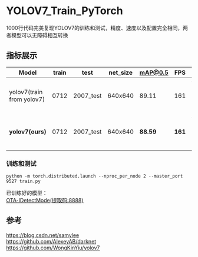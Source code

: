 # YOLOV7_Train_PyTorch
1000行代码完美复现YOLOV7的训练和测试，精度、速度以及配置完全相同，两者模型可以无障碍相互转换  

## 指标展示
|Model| train | test | net_size | mAP@0.5 | FPS | tips |
|-----|------|------|-----|-----|-----|-----|
|yolov7(train from yolov7) | 0712 |	2007_test | 640x640 |	89.11 |	161 |	yolov7-ota-loss, `IDetect Head` |
|**yolov7(ours)** | 0712 |	2007_test | 640x640 |	**88.59** |	**161** | yolov7-ota-loss, `IDetect Head` |

### 训练和测试
```shell script
python -m torch.distributed.launch --nproc_per_node 2 --master_port 9527 train.py
```
已训练好的模型：  
[OTA-IDetectMode(提取码:8888)](https://pan.baidu.com/s/1w4nOx0VSx5trbK7sL0PkBA)  

## 参考
https://blog.csdn.net/samylee  
https://github.com/AlexeyAB/darknet  
https://github.com/WongKinYiu/yolov7
